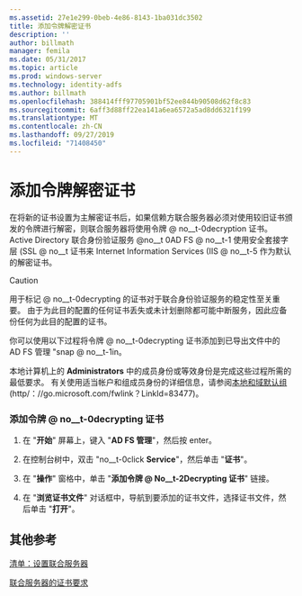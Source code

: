 ```yaml
---
ms.assetid: 27e1e299-0beb-4e86-8143-1ba031dc3502
title: 添加令牌解密证书
description: ''
author: billmath
manager: femila
ms.date: 05/31/2017
ms.topic: article
ms.prod: windows-server
ms.technology: identity-adfs
ms.author: billmath
ms.openlocfilehash: 388414fff97705901bf52ee844b90508d62f8c83
ms.sourcegitcommit: 6aff3d88ff22ea141a6ea6572a5ad8dd6321f199
ms.translationtype: MT
ms.contentlocale: zh-CN
ms.lasthandoff: 09/27/2019
ms.locfileid: "71408450"
---
```

# <a name="add-a-token-decrypting-certificate"></a>添加令牌解密证书

在将新的证书设置为主解密证书后，如果信赖方联合服务器必须对使用较旧证书颁发的令牌进行解密，则联合服务器将使用令牌 @ no__t-0decryption 证书。 Active Directory 联合身份验证服务 @no__t 0AD FS @ no__t-1 使用安全套接字层 \(SSL @ no__t 证书来 Internet Information Services \(IIS @ no__t-5 作为默认的解密证书。  
  
> [!CAUTION]  
> 用于标记 @ no__t-0decrypting 的证书对于联合身份验证服务的稳定性至关重要。 由于为此目的配置的任何证书丢失或未计划删除都可能中断服务，因此应备份任何为此目的配置的证书。  
  
你可以使用以下过程将令牌 @ no__t-0decrypting 证书添加到已导出文件中的 AD FS 管理 "snap @ no__t-1in。  
  
本地计算机上的 **Administrators** 中的成员身份或等效身份是完成这些过程所需的最低要求。  有关使用适当帐户和组成员身份的详细信息，请参阅[本地和域默认组](https://go.microsoft.com/fwlink/?LinkId=83477) \(http\/：\/\/go.microsoft.com\/fwlink？LinkId\=83477\)。   
  
### <a name="to-add-a-token-decrypting-certificate"></a>添加令牌 @ no__t-0decrypting 证书  
  
1.  在 "**开始**" 屏幕上，键入 "**AD FS 管理**"，然后按 enter。  
  
2.  在控制台树中，双击 "no__t-0click **Service**"，然后单击 "**证书**"。  
  
3.  在 "**操作**" 窗格中，单击 "**添加令牌 @ No__t-2Decrypting 证书**" 链接。  
  
4.  在 "**浏览证书文件**" 对话框中，导航到要添加的证书文件，选择证书文件，然后单击 "**打开**"。  
  
## <a name="additional-references"></a>其他参考  
[清单：设置联合服务器](Checklist--Setting-Up-a-Federation-Server.md)  
  
[联合服务器的证书要求](https://technet.microsoft.com/library/dd807040.aspx)  
  

